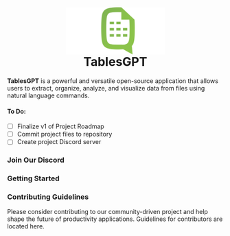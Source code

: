 <h1 align="center">
<img src="./logo.svg" alt="TablesGPT" height="110" align="center">
<br>TablesGPT
</h1>

<p><b>TablesGPT</b> is a powerful and versatile open-source application that allows users to extract, organize, analyze, and visualize data from files using natural language commands.
</p>


<h4>To Do:</h4>

- [ ] Finalize v1 of Project Roadmap <br>
- [ ] Commit project files to repository <br>
- [ ] Create project Discord server <br> 

<h3>Join Our Discord</h3>

<h3>Getting Started</h3>

<h3>Contributing Guidelines</h3>
<p>Please consider contributing to our community-driven project and help shape the future of productivity applications. Guidelines for contributors are located here.</p>